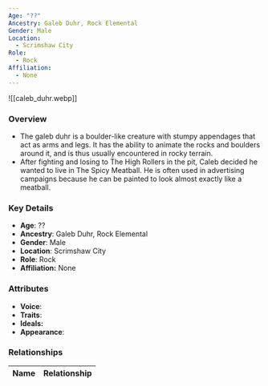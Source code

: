 ```yaml
---
Age: "??"
Ancestry: Galeb Duhr, Rock Elemental
Gender: Male
Location:
  - Scrimshaw City
Role:
  - Rock
Affiliation:
  - None
---
```


![[caleb_duhr.webp]]

### Overview
- The galeb duhr is a boulder-like creature with stumpy appendages that act as arms and legs. It has the ability to animate the rocks and boulders around it, and is thus usually encountered in rocky terrain.
- After fighting and losing to The High Rollers in the pit, Caleb decided he wanted to live in The Spicy Meatball. He is often used in advertising campaigns because he can be painted to look almost exactly like a meatball.

### Key Details
- **Age**: ??
- **Ancestry**: Galeb Duhr, Rock Elemental
- **Gender**: Male
- **Location**: Scrimshaw City
- **Role**: Rock
- **Affiliation:** None

### Attributes
- **Voice**: 
- **Traits**: 
- **Ideals:** 
- **Appearance**:

### Relationships

| Name  | Relationship |
| ----- | ------------ |
